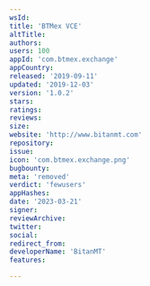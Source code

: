 ```yaml
---
wsId: 
title: 'BTMex VCE'
altTitle: 
authors: 
users: 100
appId: 'com.btmex.exchange'
appCountry: 
released: '2019-09-11'
updated: '2019-12-03'
version: '1.0.2'
stars: 
ratings: 
reviews: 
size: 
website: 'http://www.bitanmt.com'
repository: 
issue: 
icon: 'com.btmex.exchange.png'
bugbounty: 
meta: 'removed'
verdict: 'fewusers'
appHashes: 
date: '2023-03-21'
signer: 
reviewArchive: 
twitter: 
social: 
redirect_from: 
developerName: 'BitanMT'
features: 

---
```


